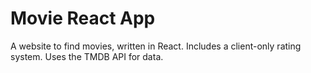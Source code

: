 # Movie React App
A website to find movies, written in React. Includes a client-only rating system. Uses the TMDB API for data.
